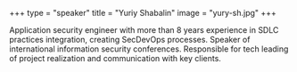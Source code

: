 +++
type = "speaker"
title = "Yuriy Shabalin"
image = "yury-sh.jpg"
+++

Application security engineer with more than 8 years experience in SDLC practices integration, creating SecDevOps processes. Speaker of international information security conferences. Responsible for tech leading of project realization and communication with key clients.

